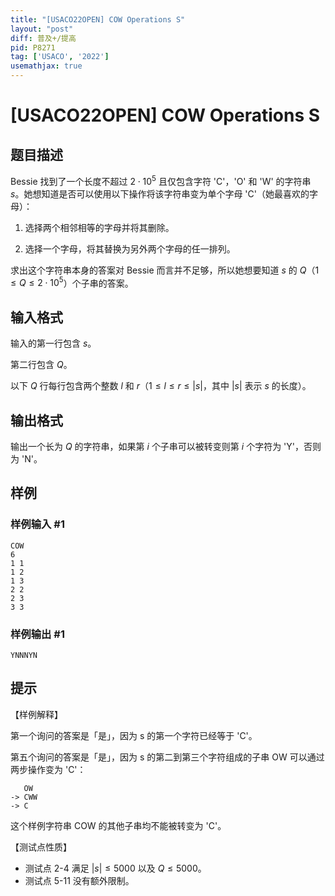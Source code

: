 ```yaml
---
title: "[USACO22OPEN] COW Operations S"
layout: "post"
diff: 普及+/提高
pid: P8271
tag: ['USACO', '2022']
usemathjax: true
---
```


# [USACO22OPEN] COW Operations S
## 题目描述

Bessie 找到了一个长度不超过 $2 \cdot 10^5$ 且仅包含字符 'C'，'O' 和 'W' 的字符串 $s$。她想知道是否可以使用以下操作将该字符串变为单个字母 'C'（她最喜欢的字母）：

1. 选择两个相邻相等的字母并将其删除。

2. 选择一个字母，将其替换为另外两个字母的任一排列。

求出这个字符串本身的答案对 Bessie 而言并不足够，所以她想要知道 $s$ 的 $Q$（$1\le Q\le 2\cdot 10^5$）个子串的答案。

## 输入格式

输入的第一行包含 $s$。

第二行包含 $Q$。

以下 $Q$ 行每行包含两个整数 $l$ 和 $r$（$1\le l\le r\le |s|$，其中 $|s|$ 表示 $s$ 的长度）。

## 输出格式

输出一个长为 $Q$ 的字符串，如果第 $i$ 个子串可以被转变则第 $i$ 个字符为 'Y'，否则为 'N'。
## 样例

### 样例输入 #1
```
COW
6
1 1
1 2
1 3
2 2
2 3
3 3
```
### 样例输出 #1
```
YNNNYN
```
## 提示

【样例解释】

第一个询问的答案是「是」，因为 s 的第一个字符已经等于 'C'。

第五个询问的答案是「是」，因为 s 的第二到第三个字符组成的子串 OW 可以通过两步操作变为 'C'：

```
   OW
-> CWW
-> C
```

这个样例字符串 COW 的其他子串均不能被转变为 'C'。

【测试点性质】

- 测试点 2-4 满足 $|s|\le 5000$ 以及 $Q\le 5000$。
- 测试点 5-11 没有额外限制。
